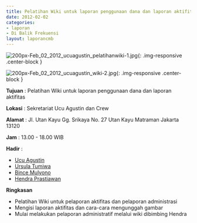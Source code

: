 ```yaml
---
title: Pelatihan Wiki untuk laporan penggunaan dana dan laporan aktifitas
date: 2012-02-02
categories:
- laporan
- Di Balik Frekuensi
layout: laporancmb
---
```



![200px-Feb_02_2012_ucuagustin_pelatihanwiki-1.jpg](/uploads/200px-Feb_02_2012_ucuagustin_pelatihanwiki-1.jpg){: .img-responsive .center-block }

![200px-Feb_02_2012_ucuagustin_wiki-2.jpg](/uploads/200px-Feb_02_2012_ucuagustin_wiki-2.jpg){: .img-responsive .center-block }


**Tujuan** : Pelatihan Wiki untuk laporan penggunaan dana dan laporan aktifitas

**Lokasi** : Sekretariat Ucu Agustin dan Crew  

**Alamat** : Jl. Utan Kayu Gg. Srikaya No. 27 Utan Kayu Matraman Jakarta 13120 

**Jam** : 13.00 - 18.00 WIB 

**Hadir** :
* [Ucu Agustin](http://wiki.ciptamedia.org/wiki/Ucu_Agustin)
* [Ursula Tumiwa](http://wiki.ciptamedia.org/wiki/Ursula_Tumiwa) 
* [Bince Mulyono](http://wiki.ciptamedia.org/wiki/Bince_mulyono)
* [Hendra Prastiawan](http://wiki.ciptamedia.org/wiki/Hendra_Prastiawan)

**Ringkasan** 
* Pelatihan Wiki untuk pelaporan aktifitas dan pelaporan administrasi
* Mengisi laporan aktifitas dan cara-cara mengunggah gambar
* Mulai melakukan pelaporan administratif melalui wiki dibimbing Hendra 
